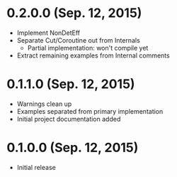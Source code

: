 # 0.2.0.0 (Sep. 12, 2015)

* Implement NonDetEff
* Separate Cut/Coroutine out from Internals
  * Partial implementation: won't compile yet
* Extract remaining examples from Internal comments

# 0.1.1.0 (Sep. 12, 2015)

* Warnings clean up
* Examples separated from primary implementation
* Initial project documentation added

# 0.1.0.0 (Sep. 12, 2015)

* Initial release
